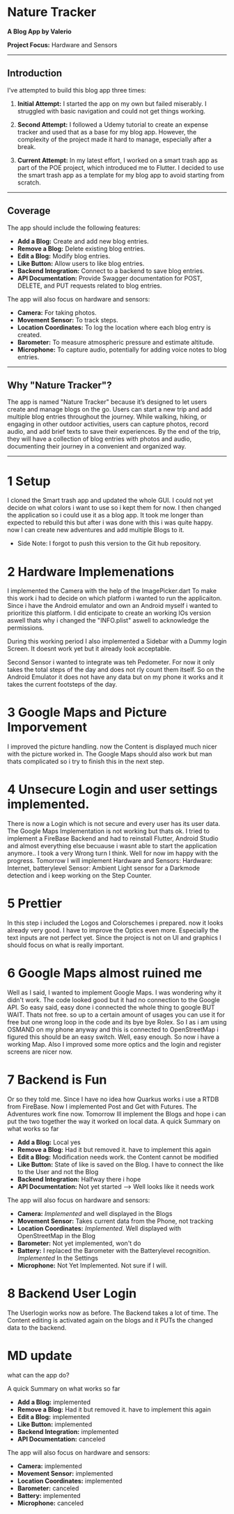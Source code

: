 # Nature Tracker

**A Blog App by Valerio**

**Project Focus:** Hardware and Sensors

---

## Introduction

I’ve attempted to build this blog app three times:

1. **Initial Attempt:** I started the app on my own but failed miserably. I struggled with basic navigation and could not get things working.
   
2. **Second Attempt:** I followed a Udemy tutorial to create an expense tracker and used that as a base for my blog app. However, the complexity of the project made it hard to manage, especially after a break.

3. **Current Attempt:** In my latest effort, I worked on a smart trash app as part of the POE project, which introduced me to Flutter. I decided to use the smart trash app as a template for my blog app to avoid starting from scratch.

---

## Coverage

The app should include the following features:

- **Add a Blog:** Create and add new blog entries.
- **Remove a Blog:** Delete existing blog entries.
- **Edit a Blog:** Modify blog entries.
- **Like Button:** Allow users to like blog entries.
- **Backend Integration:** Connect to a backend to save blog entries.
- **API Documentation:** Provide Swagger documentation for POST, DELETE, and PUT requests related to blog entries.

The app will also focus on hardware and sensors:

- **Camera:** For taking photos.
- **Movement Sensor:** To track steps.
- **Location Coordinates:** To log the location where each blog entry is created.
- **Barometer:** To measure atmospheric pressure and estimate altitude.
- **Microphone:** To capture audio, potentially for adding voice notes to blog entries.

---

## Why "Nature Tracker"?

The app is named "Nature Tracker" because it’s designed to let users create and manage blogs on the go. 
Users can start a new trip and add multiple blog entries throughout the journey. 
While walking, hiking, or engaging in other outdoor activities, users can capture photos, record audio, and add brief texts to save their experiences. 
By the end of the trip, they will have a collection of blog entries with photos and audio, documenting their journey in a convenient and organized way.

---

# 1 Setup
I cloned the Smart trash app and updated the whole GUI. I could not yet decide on what colors i want to use so i kept them for now.
I then changed the application so i could use it as a blog app.
It took me longer than expected to rebuild this but after i was done with this i was quite happy.
now I can create new adventures and add multiple Blogs to it. 
 - Side Note: I forgot to push this version to the Git hub repository. 
 
# 2 Hardware Implemenations

I implemented the Camera with  the help of the ImagePicker.dart
To make this work i had to decide on which platform i wanted to run the applicaiton. 
Since i have the Android emulator and own an Android myself i wanted to prioritize this platform.
I did enticipate to create an working IOs version aswell thats why i changed the "INFO.plist" aswell to acknowledge the permissions.

During this working period I also implemented a Sidebar with a Dummy login Screen. It doesnt work yet but it already look acceptable.

Second Sensor i wanted to integrate was teh Pedometer. For now it only takes the total steps of the day and does not rly count them itself.
So on the Android Emulator it does not have any data but on my phone it works and it takes the current footsteps of the day.

# 3 Google Maps and Picture Imporvement

I improved the picture handling. now the Content is displayed much nicer with the picture worked in.
The Google Maps should also work but man thats complicated so i try to finish this in the next step.


# 4 Unsecure Login and user settings implemented.

There is now a Login which is not secure and every user has its user data. 
The Google Maps Implementation is not working but thats ok. I tried to implement a FireBase Backend and had to reinstall Flutter, Android Studio and almost everything else becuause i wasnt able to start the application anymore.. I took a very Wrong turn I think.
Well for now im happy with the progress. 
Tomorrow I will implement Hardware and Sensors: 
Hardware: Internet, batterylevel
Sensor: Ambient Light sensor for a Darkmode detection  and i keep working on the Step Counter.

# 5 Prettier
In this step i included the Logos and Colorschemes i prepared. now it looks already very good. I have to improve the Optics even more.
Especially the text inputs are not perfect yet.
Since the project is not on UI and graphics I should focus on what is really important.


# 6 Google Maps almost ruined me
Well as I said, I wanted to implement Google Maps. I was wondering why it didn't work. The code looked good but it had no connection to the Google API.
So easy said, easy done i connected the whole thing to google BUT WAIT. Thats not free. so up to a certain amount of usages you can use it for free but one wrong loop in the code and its bye bye Rolex.
So I as i am using OSMAND on my phone anyway and this is connected to OpenStreetMap i figured this should be an easy switch. Well, easy enough. So now i have a working Map.
Also I improved some more optics and the login and register screens are nicer now. 


# 7 Backend is Fun
Or so they told me. Since I have no idea how Quarkus works i use a RTDB from FireBase.
Now I implemented Post and Get with Futures. The Adventures work fine now. 
Tomorrow Ill implement the Blogs and hope i can put the two together the way it worked on local data.
A quick Summary on what works so far
- **Add a Blog:** Local yes
- **Remove a Blog:** Had it but removed it. have to implement this again
- **Edit a Blog:** Modification needs work. the Content cannot be modified
- **Like Button:** State of like is saved on the Blog. I have to connect the like to the User and not the Blog
- **Backend Integration:** Halfway there i hope
- **API Documentation:** Not yet started
--> Well looks like it needs work 

The app will also focus on hardware and sensors:

- **Camera:** *Implemented* and well displayed in the Blogs
- **Movement Sensor:** Takes current data from the Phone, not tracking
- **Location Coordinates:** *Implemented*. Well displayed with OpenStreetMap in the Blog
- **Barometer:** Not yet implemented, won't do
- **Battery:**	I replaced the Barometer with the Batterylevel recognition. *Implemented* In the Settings
- **Microphone:** Not Yet Implemented. Not sure if I will.


# 8 Backend User Login
The Userlogin works now as before. The Backend takes a lot of time.
The Content editing is activated again on the blogs and it PUTs the changed data to the backend.



# MD update

what can the app do?

A quick Summary on what works so far
- **Add a Blog:** implemented
- **Remove a Blog:** Had it but removed it. have to implement this again
- **Edit a Blog:** implemented
- **Like Button:** implemented
- **Backend Integration:** implemented
- **API Documentation:** canceled


The app will also focus on hardware and sensors:

- **Camera:** implemented
- **Movement Sensor:** implemented
- **Location Coordinates:** implemented
- **Barometer:** canceled
- **Battery:**	implemented
- **Microphone:** canceled


